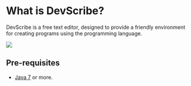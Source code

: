# What is DevScribe?
DevScribe is a free text editor, designed to provide a friendly environment for creating programs using the programming language.

![](https://github.com/gauravhegade/Rabbit/blob/master/snapshot.png)

## Pre-requisites
- [Java 7] or more.

[Java 7]:http://www.oracle.com/technetwork/es/java/javase/downloads/index.html

